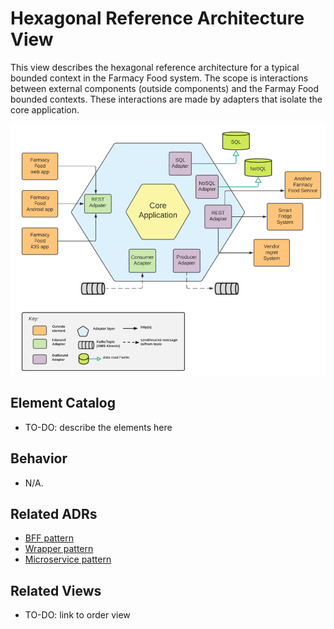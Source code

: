 # Hexagonal Reference Architecture View 
This view describes the hexagonal reference architecture for a typical bounded context in the Farmacy Food system. The scope is interactions between external components (outside components) and the Farmay Food bounded contexts. These interactions are made by adapters that isolate the core application. 

![Replenish runtime view](../images/hexagonal-reference-architecture.png)

## Element Catalog 
- TO-DO: describe the elements here

## Behavior
- N/A.
 
## Related ADRs 
- [BFF pattern](../ADRs/ADR002-bff-pattern.md)
- [Wrapper pattern](../ADRs/ADR003-wrapper-pattern.md)
- [Microservice pattern](../ADRs/ADR004-cqrs-pattern.md)

## Related Views
- TO-DO: link to order view 
